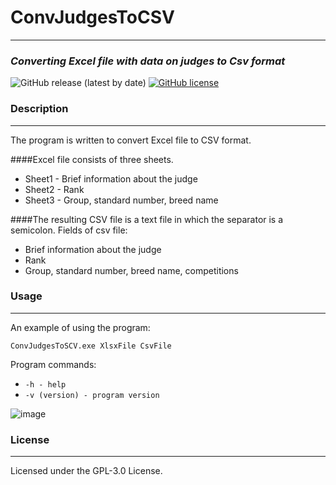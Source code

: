 # ConvJudgesToCSV
____
### _Converting Excel file with data on judges to Csv format_
![GitHub release (latest by date)](https://img.shields.io/github/v/release/DFofanov/ConvJudgesToCSV)
[![GitHub license](https://img.shields.io/github/license/DFofanov/ConvJudgesToCSV)](https://github.com/DFofanov/ConvJudgesToCSV/blob/main/LICENSE)

### Description
____
The program is written to convert Excel file to CSV format.

####Excel file consists of three sheets.
* Sheet1 - Brief information about the judge
* Sheet2 - Rank
* Sheet3 - Group, standard number, breed name

####The resulting CSV file is a text file in which the separator is a semicolon.
Fields of csv file:
* Brief information about the judge
* Rank
* Group, standard number, breed name, competitions


### Usage
____
An example of using the program:

`ConvJudgesToSCV.exe XlsxFile CsvFile` 


Program commands:
* `-h - help`
* `-v (version) - program version`

![image](https://github.com/DFofanov/ConvJudgesToCSV/images/dosc.gif)

### License
____
Licensed under the GPL-3.0 License.